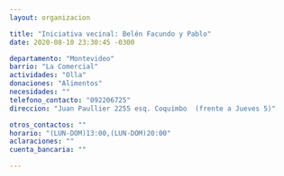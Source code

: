 ```yaml
---
layout: organizacion

title: "Iniciativa vecinal: Belén Facundo y Pablo"
date: 2020-08-10 23:30:45 -0300

departamento: "Montevideo"
barrio: "La Comercial"
actividades: "Olla"
donaciones: "Alimentos"
necesidades: ""
telefono_contacto: "092206725"
direccion: "Juan Paullier 2255 esq. Coquimbo  (frente a Jueves 5)"

otros_contactos: ""
horario: "(LUN-DOM)13:00,(LUN-DOM)20:00"
aclaraciones: ""
cuenta_bancaria: ""

---
```

